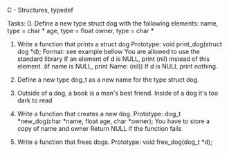 C - Structures, typedef

Tasks:
0. Define a new type struct dog with the following elements:
    name, type = char *
    age, type = float
    owner, type = char *

1.  Write a function that prints a struct dog
    Prototype: void print_dog(struct dog *d);
    Format: see example bellow
    You are allowed to use the standard library
    If an element of d is NULL, print (nil) instead of this element. (if name is NULL, print Name: (nil))
    If d is NULL print nothing.
 

2. Define a new type dog_t as a new name for the type struct dog. 

3. Outside of a dog, a book is a man's best friend. Inside of a dog it's too dark to read

4. Write a function that creates a new dog.
    Prototype: dog_t *new_dog(char *name, float age, char *owner);
    You have to store a copy of name and owner
    Return NULL if the function fails


5. Write a function that frees dogs.
    Prototype: void free_dog(dog_t *d);

